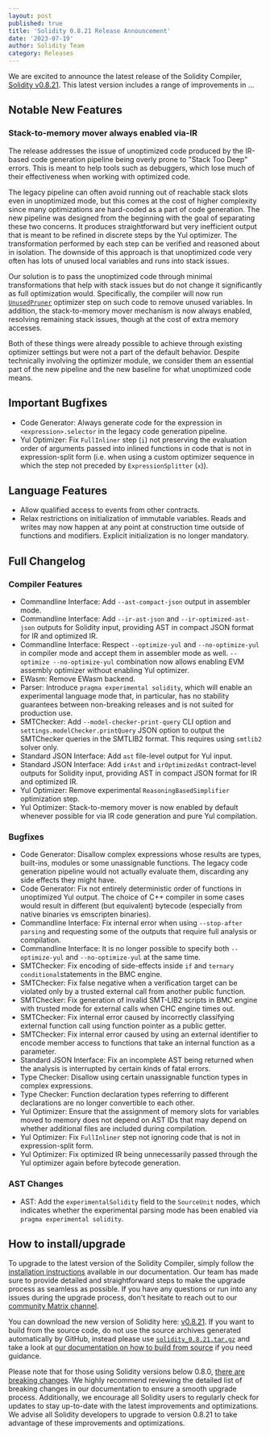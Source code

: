 ```yaml
---
layout: post
published: true
title: 'Solidity 0.8.21 Release Announcement'
date: '2023-07-19'
author: Solidity Team
category: Releases
---
```


We are excited to announce the latest release of the Solidity Compiler, [Solidity v0.8.21](https://github.com/ethereum/solidity/releases/tag/v0.8.21).
This latest version includes a range of improvements in ...

## Notable New Features

### Stack-to-memory mover always enabled via-IR

The release addresses the issue of unoptimized code produced by the IR-based code generation pipeline being overly prone to "Stack Too Deep" errors.
This is meant to help tools such as debuggers, which lose much of their effectiveness when working with optimized code.

The legacy pipeline can often avoid running out of reachable stack slots even in unoptimized mode, but this comes at the cost of higher complexity since many optimizations are hard-coded as a part of code generation.
The new pipeline was designed from the beginning with the goal of separating these two concerns.
It produces straightforward but very inefficient output that is meant to be refined in discrete steps by the Yul optimizer.
The transformation performed by each step can be verified and reasoned about in isolation.
The downside of this approach is that unoptimized code very often has lots of unused local variables and runs into stack issues.

Our solution is to pass the unoptimized code through minimal transformations that help with stack issues but do not change it significantly as full optimization would.
Specifically, the compiler will now run [`UnusedPruner`](https://docs.soliditylang.org/en/v0.8.21/internals/optimizer.html#unused-pruner) optimizer step on such code to remove unused variables.
In addition, the stack-to-memory mover mechanism is now always enabled, resolving remaining stack issues, though at the cost of extra memory accesses.

Both of these things were already possible to achieve through existing optimizer settings but were not a part of the default behavior.
Despite technically involving the optimizer module, we consider them an essential part of the new pipeline and the new baseline for what unoptimized code means.

## Important Bugfixes

- Code Generator: Always generate code for the expression in ``<expression>.selector`` in the legacy code generation pipeline.
- Yul Optimizer: Fix ``FullInliner`` step (``i``) not preserving the evaluation order of arguments passed into inlined functions in code that is not in expression-split form (i.e. when using a custom optimizer sequence in which the step not preceded by ``ExpressionSplitter`` (``x``)).

## Language Features

- Allow qualified access to events from other contracts.
- Relax restrictions on initialization of immutable variables. Reads and writes may now happen at any point at construction time outside of functions and modifiers. Explicit initialization is no longer mandatory.

## Full Changelog

### Compiler Features

- Commandline Interface: Add ``--ast-compact-json`` output in assembler mode.
- Commandline Interface: Add ``--ir-ast-json`` and ``--ir-optimized-ast-json`` outputs for Solidity input, providing AST in compact JSON format for IR and optimized IR.
- Commandline Interface: Respect ``--optimize-yul`` and ``--no-optimize-yul`` in compiler mode and accept them in assembler mode as well. ``--optimize --no-optimize-yul`` combination now allows enabling EVM assembly optimizer without enabling Yul optimizer.
- EWasm: Remove EWasm backend.
- Parser: Introduce ``pragma experimental solidity``, which will enable an experimental language mode that, in particular, has no stability guarantees between non-breaking releases and is not suited for production use.
- SMTChecker: Add ``--model-checker-print-query`` CLI option and ``settings.modelChecker.printQuery`` JSON option to output the SMTChecker queries in the SMTLIB2 format. This requires using ``smtlib2`` solver only.
- Standard JSON Interface: Add ``ast`` file-level output for Yul input.
- Standard JSON Interface: Add ``irAst`` and ``irOptimizedAst`` contract-level outputs for Solidity input, providing AST in compact JSON format for IR and optimized IR.
- Yul Optimizer: Remove experimental ``ReasoningBasedSimplifier`` optimization step.
- Yul Optimizer: Stack-to-memory mover is now enabled by default whenever possible for via IR code generation and pure Yul compilation.

### Bugfixes

-  Code Generator: Disallow complex expressions whose results are types, built-ins, modules or some unassignable functions. The legacy code generation pipeline would not actually evaluate them, discarding any side effects they might have.
- Code Generator: Fix not entirely deterministic order of functions in unoptimized Yul output. The choice of C++ compiler in some cases would result in different (but equivalent) bytecode (especially from native binaries vs emscripten binaries).
- Commandline Interface: Fix internal error when using ``--stop-after parsing`` and requesting some of the outputs that require full analysis or compilation.
- Commandline Interface: It is no longer possible to specify both ``--optimize-yul`` and ``--no-optimize-yul`` at the same time.
- SMTChecker: Fix encoding of side-effects inside ``if`` and ``ternary conditional``statements in the BMC engine.
- SMTChecker: Fix false negative when a verification target can be violated only by a trusted external call from another public function.
- SMTChecker: Fix generation of invalid SMT-LIB2 scripts in BMC engine with trusted mode for external calls when CHC engine times out.
- SMTChecker: Fix internal error caused by incorrectly classifying external function call using function pointer as a public getter.
- SMTChecker: Fix internal error caused by using an external identifier to encode member access to functions that take an internal function as a parameter.
- Standard JSON Interface: Fix an incomplete AST being returned when the analysis is interrupted by certain kinds of fatal errors.
- Type Checker: Disallow using certain unassignable function types in complex expressions.
- Type Checker: Function declaration types referring to different declarations are no longer convertible to each other.
- Yul Optimizer: Ensure that the assignment of memory slots for variables moved to memory does not depend on AST IDs that may depend on whether additional files are included during compilation.
- Yul Optimizer: Fix ``FullInliner`` step not ignoring code that is not in expression-split form.
- Yul Optimizer: Fix optimized IR being unnecessarily passed through the Yul optimizer again before bytecode generation.
  
### AST Changes

- AST: Add the ``experimentalSolidity`` field to the ``SourceUnit`` nodes, which indicates whether the experimental parsing mode has been enabled via ``pragma experimental solidity``.

## How to install/upgrade

To upgrade to the latest version of the Solidity Compiler,
simply follow the [installation instructions](https://docs.soliditylang.org/en/v0.8.21/installing-solidity.html) available in our documentation.
Our team has made sure to provide detailed and straightforward steps to make the upgrade process as seamless as possible.
If you have any questions or run into any issues during the upgrade process,
don't hesitate to reach out to our [community Matrix channel](https://matrix.to/#/#ethereum_solidity:gitter.im).

You can download the new version of Solidity here: [v0.8.21](https://github.com/ethereum/solidity/releases/tag/v0.8.21).
If you want to build from the source code, do not use the source archives generated automatically by GitHub,
instead please use [`solidity_0.8.21.tar.gz`](https://github.com/ethereum/solidity/releases/download/v0.8.21/solidity_0.8.21.tar.gz)
and take a look at [our documentation on how to build from source](https://docs.soliditylang.org/en/v0.8.21/installing-solidity.html#building-from-source)
if you need guidance.

Please note that for those using Solidity versions below 0.8.0, [there are breaking changes](https://docs.soliditylang.org/en/v0.8.21/080-breaking-changes.html).
We highly recommend reviewing the detailed list of breaking changes in our documentation to ensure a smooth upgrade process.
Additionally, we encourage all Solidity users to regularly check for updates to stay up-to-date with the latest improvements and optimizations.
We advise all Solidity developers to upgrade to version 0.8.21 to take advantage of these improvements and optimizations.
